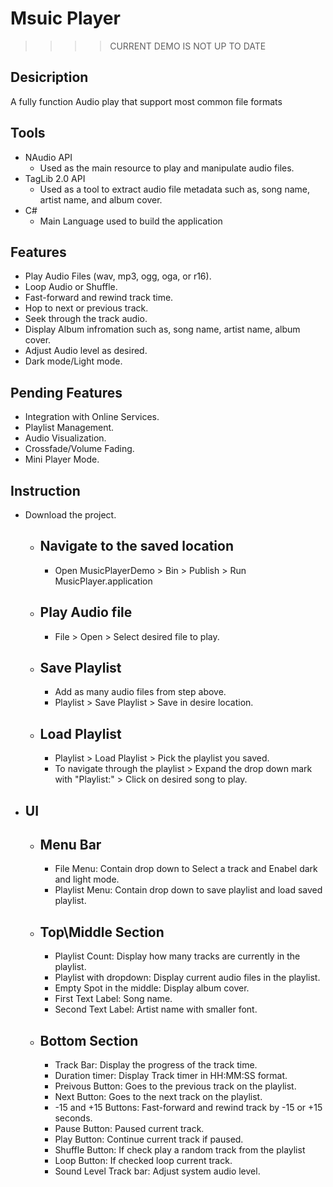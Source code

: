 # Msuic Player

>>>>CURRENT DEMO IS NOT UP TO DATE
## Desicription
 A fully function Audio play that support most common file formats

## Tools
- NAudio API
   - Used as the main resource to play and manipulate audio files.
- TagLib 2.0 API
   - Used as a tool to extract audio file metadata such as, song name, artist name, and album cover. 
- C#
   - Main Language used to build the application

## Features
- Play Audio Files (wav, mp3, ogg, oga, or r16).
- Loop Audio or Shuffle.
- Fast-forward and rewind track time.
- Hop to next or previous track.
- Seek through the track audio.
- Display Album infromation such as, song name, artist name, album cover.
- Adjust Audio level as desired.
- Dark mode/Light mode.

## Pending Features
- Integration with Online Services.
- Playlist Management.
- Audio Visualization.
- Crossfade/Volume Fading.
- Mini Player Mode.
  
## Instruction
- Download the project. 
    - Navigate to the saved location
       - 
       - Open MusicPlayerDemo > Bin > Publish > Run MusicPlayer.application 
    - Play Audio file
       - 
       - File > Open > Select desired file to play.
    - Save Playlist
       - 
       - Add as many audio files from step above.
       - Playlist > Save Playlist > Save in desire location.
    - Load Playlist
       - 
       - Playlist > Load Playlist > Pick the playlist you saved.
       - To navigate through the playlist > Expand the drop down mark with "Playlist:" > Click on desired song to play.
 - UI
      -
    - Menu Bar
         -
       - File Menu: Contain drop down to Select a track and Enabel dark and light mode.
       - Playlist Menu: Contain drop down to save playlist and load saved playlist.
    - Top\Middle Section
         -
       - Playlist Count: Display how many tracks are currently in the playlist.
       - Playlist with dropdown: Display current audio files in the playlist.
       - Empty Spot in the middle: Display album cover.
       - First Text Label: Song name.
       - Second Text Label: Artist name with smaller font.
    - Bottom Section
         -
       - Track Bar: Display the progress of the track time.
       - Duration timer: Display Track timer in HH:MM:SS format.
       - Preivous Button: Goes to the previous track on the playlist.
       - Next Button: Goes to the next track on the playlist.
       - -15 and +15 Buttons: Fast-forward and rewind track by -15 or +15 seconds.
       - Pause Button: Paused current track.
       - Play Button: Continue current track if paused.
       - Shuffle Button: If check play a random track from the playlist
       - Loop Button: If checked loop current track.
       - Sound Level Track bar: Adjust system audio level.

